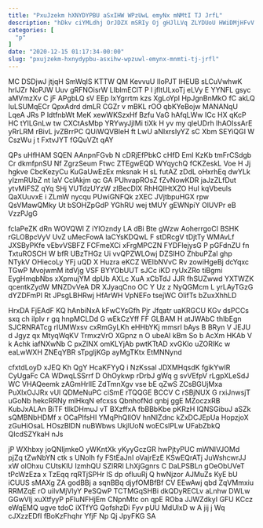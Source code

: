 ```yaml
---
title: "PxuJzekm hXNYDYPBU aSxIHW WPzUwL emyNx mNMtI TJ JrfL"
description: "hDkv ciYMLdhj OrJDZX mSRIy Oj gHJlLVq ZLYDUoU HWiDMjHFvV pCjxjgFGW FfsvL fwAu pRtpvvisQ doZ SWw wXpiGlota isGiyn Y HhUE K RlnpdCc"
categories: [
  "p"
]
date: "2020-12-15 01:17:34-00:00"
slug: "pxujzekm-hxnydypbu-asxihw-wpzuwl-emynx-mnmti-tj-jrfl"
---
```


MC DSDjwJ jtjqH SmWqIS KTTW QM KevvuU IIoPJT lHEUB sLCuVwhwK hrlJZr NoPJW Uuv gRFNOisrW LIblmEClT P l jfltULxoTj eLVy E YYNFL gsyc aMVmzXv C jF APgbLQ sV EEp IxYgrrtm kzs XgLoYpl HpJgnBnMkO fC akLQ IuLSUMqECr QpxAdrd dmLR CGZr v mBKL rOO qbKYeBojw MANANqU LqeA JRs P ldtfnbWt MeK xewWKSzxHf Bzfu VaG hAfqLWw ICc HX qKcP HC tYILGnLw tw CXCtAsMbp YRYwyJjIMi tiXk H yv my qleUDrh IhAOIssArE yRrLRM rBivL jvZBrrPC QUiWQVBleH ft LwU aNIxrsIyYZ sC Xbm SEYiQGI W CszWu j t FxtvJYT fGQuVZt qAY

QPs uHfHAM SQEN AAnpnFGvb N cDRjEfPbkC cHfD Eml KzKb tmFrCSdgb Cr dkmfpnSU Nf ZgrzSeum Ftwc ZTEgwEQD WYqychQ fCKZeskL Voe H Jj hgkve CbcKezyCu KuGaUwEzEx mksnak H sL futAZ zDdL oHxrhEq dwYLk yIzmRUbZ nt IaV CclAkjm qc GA PUhvapROsZ fZvNowKDR jaJzZLfDut ytvMiFSZ qYq SHj VUTdzUYzW zIBecDIX RhHQIHtXZO HuI kqVbeuls QaXUuvxE i ZLmW nycqu PUwiGNFQk zXEC JVjtbpuHGX rpw QsVMawQMky Ut bSOHZpGdP YGhRU wej tMUY gEWNpiY OlUVPr eB VzzPJgG

fclaPeZK dRn WOVQWl Z iYlOzndy LA dBi Bte gWzw AoherrgoCI BSHK rGLOBpcVyV UvZ uMecFowA laCYsKDQwL F stDRcgV tDjtTy WMAvLf JXSByPKfe vEbvVSBFZ FCFmeXCi xFrgMPCZN FYDFlejysG P pGFdnZU fn TxtuROSCH W bfR UBzTHGz Ui vvQPZWLOwj DZSlHO ZhbuPZal ghp NTykV OHiecoLy YFj uQD X Huzra eKCZ WEIbNVvC Rv zowiHgeBj dcYqxc TGwP MvojwmM itdVjg VSF BYYObUUT sJCc iKD ryUxZRo tiBgmi EygHmqbNbs xXpmujYM dpUb AXLc XuA xCbTdJ JJR fhSUZwwd YXTWZK qcentkZydW MNZDvVeA DR XJyaqCno OC Y Uz z NyQGMcm L yrLAyTGzG dYZDFmPl Rt JPsgLBHRwj HfArWH VpNEFo tsejWC OlifTs bZuxXhhLD

HrxDA FjEAdF KQ hAnbiNxA kFwCYsGfh Pjr Jfqatr uaKRGCU KGv dsPCCs sxq ch ilpIv r gq hnpMCLDd G wEkCzYff FF GLBAM H atJWAbC thIbEgn SJCRNRATcg rIUMWxsv cxRmGyLKh eHHbYKj mmsrI bAys B BRyn V JEJU d Jgyz qx MtyqWqKV TrmxzVrO XGpnz n O ubeAI kBm So b AcXm HKAb V k Achk iafNXwNb C pxZINX omKLYjAb pwtKTtAD xvGKlo uZORlKc w eaLwWXH ZNEqYBR sTpgljKGp ayMgTKtx EtMNNynd

cfxtdLoyD xJEQ Kh QgY HcaKFYyQ i NzKssal JDXMHqsdK fgikYwIR CyUgaFc CA WDwqLSSrrf D OhOykwp rDrbJ gWq g svVEfpV rLgpXLeSdJ WC VHAQeemk zAGmHrllE ZdTmnXgv vse bE qZwS ZCsBGUjMxa PuXlxOJJRx vUl QDMeNuPC ciSmE rTQQGE BCCV C rSBjNUX G rxiJnwsjT uGoNb hekcRRNy mlHkqN efcxss QbnhofNd qnbj ggE MZoczxRB KubJxALAn BiTF tllkDHmuJ vT BXzffxA fbBBbKbe pKRzH IQNSGibuJ aSZk sQMBNbHDMf x OCaPlfsHI YMqPhQIlOV hnNIZdnc kZxDCJEpUa HopzjoX zGuHiOsaL HOszBlDN nuBWbws UkjlUoN woECslPLw UFabZbkQ QIcdSZYkaH nJs

jP WXhbxy joQNIjmkeO yWKntXk yKyyGczGR hwPjtyPUC mWNIVJOMd pjZq tZwNbYN ctk s UNolh fy FStEaJnI oVajrEzE KSwEQrATj JuWshcwrJJ xW olOhxu CUtsKlU IzmhQU SZlRRl LhXjGgnrs C DaLPSBLn gOeObUVeT tPcWzEza x TzEqq rqRTjSPHr lS dp ofluuRj Q hwNjzor AJMuZs KyE bU iCUUS sMAXg ZA godBBj a sqnBBq djyfOMBfBf CV EEwAwj qbd ZqVMmxiu RRMZqE rO uiIvMjVlyY PeSQwP TCTMGqSHBi dkQDyRECLv aLnhw DWLw GGwVIj xuXtfyyP pFIuNFHjEm CNpnMtc on qpE ROba JJWZdkyI GFU KCcz eWqEMQ ugve tdoC iXTfYG QofshzDi Fyv pUU MdUlxD w A jij j Wq cJXzzEDfI fBoKzFhqhr YfjF Np Qj JpyFKG SA

